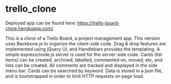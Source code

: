 # trello_clone
Deployed app can be found here: https://trello-board-clone.herokuapp.com/

This is a clone of a Trello Board, a project management app. This version uses Backbone.js to organize the client-side code. Drag & drop features are implemented using jQuery UI, and Handlebars provides the templating. A simple express/node.js server is used for the server-side code. Cards (list items) can be created, archived, labelled, commented on, moved, etc, and lists can be created. All comments are tracked and displayed in the side menu bar. Cards can be searched by keyword. Data is stored in a json file, and is bootstrapped in order to limit HTTP requests on page load. 
